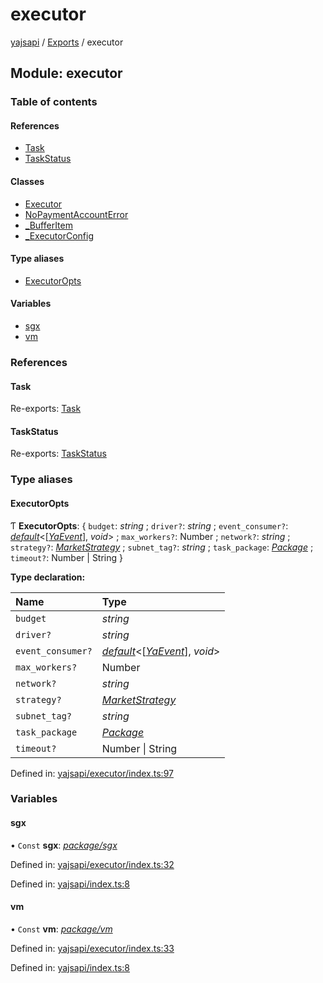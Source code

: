 # executor

[yajsapi](https://github.com/golemfactory/yagna-docs/tree/5f53a0b64a8fff4cb7197e9d14d2dca4bc451540/yajsapi/README.md) / [Exports](https://github.com/golemfactory/yagna-docs/tree/5f53a0b64a8fff4cb7197e9d14d2dca4bc451540/yajsapi/modules.md) / executor

## Module: executor

### Table of contents

#### References

* [Task](executor.md#task)
* [TaskStatus](executor.md#taskstatus)

#### Classes

* [Executor](https://github.com/golemfactory/yagna-docs/tree/5f53a0b64a8fff4cb7197e9d14d2dca4bc451540/yajsapi/classes/executor.executor-1.md)
* [NoPaymentAccountError](https://github.com/golemfactory/yagna-docs/tree/5f53a0b64a8fff4cb7197e9d14d2dca4bc451540/yajsapi/classes/executor.nopaymentaccounterror.md)
* [\_BufferItem](https://github.com/golemfactory/yagna-docs/tree/5f53a0b64a8fff4cb7197e9d14d2dca4bc451540/yajsapi/classes/executor._bufferitem.md)
* [\_ExecutorConfig](https://github.com/golemfactory/yagna-docs/tree/5f53a0b64a8fff4cb7197e9d14d2dca4bc451540/yajsapi/classes/executor._executorconfig.md)

#### Type aliases

* [ExecutorOpts](executor.md#executoropts)

#### Variables

* [sgx](executor.md#sgx)
* [vm](executor.md#vm)

### References

#### Task

Re-exports: [Task](https://github.com/golemfactory/yagna-docs/tree/5f53a0b64a8fff4cb7197e9d14d2dca4bc451540/yajsapi/classes/executor_task.task.md)

#### TaskStatus

Re-exports: [TaskStatus](https://github.com/golemfactory/yagna-docs/tree/5f53a0b64a8fff4cb7197e9d14d2dca4bc451540/yajsapi/enums/executor_task.taskstatus.md)

### Type aliases

#### ExecutorOpts

Ƭ **ExecutorOpts**: { `budget`: _string_ ; `driver?`: _string_ ; `event_consumer?`: [_default_](https://github.com/golemfactory/yagna-docs/tree/5f53a0b64a8fff4cb7197e9d14d2dca4bc451540/yajsapi/interfaces/utils_callable.default.md)&lt;\[[_YaEvent_](https://github.com/golemfactory/yagna-docs/tree/5f53a0b64a8fff4cb7197e9d14d2dca4bc451540/yajsapi/classes/executor_events.yaevent.md)\], _void_&gt; ; `max_workers?`: Number ; `network?`: _string_ ; `strategy?`: [_MarketStrategy_](https://github.com/golemfactory/yagna-docs/tree/5f53a0b64a8fff4cb7197e9d14d2dca4bc451540/yajsapi/classes/executor_strategy.marketstrategy.md) ; `subnet_tag?`: _string_ ; `task_package`: [_Package_](https://github.com/golemfactory/yagna-docs/tree/5f53a0b64a8fff4cb7197e9d14d2dca4bc451540/yajsapi/classes/package.package-1.md) ; `timeout?`: Number \| String }

**Type declaration:**

| Name | Type |
| :--- | :--- |
| `budget` | _string_ |
| `driver?` | _string_ |
| `event_consumer?` | [_default_](https://github.com/golemfactory/yagna-docs/tree/5f53a0b64a8fff4cb7197e9d14d2dca4bc451540/yajsapi/interfaces/utils_callable.default.md)&lt;\[[_YaEvent_](https://github.com/golemfactory/yagna-docs/tree/5f53a0b64a8fff4cb7197e9d14d2dca4bc451540/yajsapi/classes/executor_events.yaevent.md)\], _void_&gt; |
| `max_workers?` | Number |
| `network?` | _string_ |
| `strategy?` | [_MarketStrategy_](https://github.com/golemfactory/yagna-docs/tree/5f53a0b64a8fff4cb7197e9d14d2dca4bc451540/yajsapi/classes/executor_strategy.marketstrategy.md) |
| `subnet_tag?` | _string_ |
| `task_package` | [_Package_](https://github.com/golemfactory/yagna-docs/tree/5f53a0b64a8fff4cb7197e9d14d2dca4bc451540/yajsapi/classes/package.package-1.md) |
| `timeout?` | Number \| String |

Defined in: [yajsapi/executor/index.ts:97](https://github.com/golemfactory/yajsapi/blob/0a8d8c8/yajsapi/executor/index.ts#L97)

### Variables

#### sgx

• `Const` **sgx**: [_package/sgx_](package_sgx.md)

Defined in: [yajsapi/executor/index.ts:32](https://github.com/golemfactory/yajsapi/blob/0a8d8c8/yajsapi/executor/index.ts#L32)

Defined in: [yajsapi/index.ts:8](https://github.com/golemfactory/yajsapi/blob/0a8d8c8/yajsapi/index.ts#L8)

#### vm

• `Const` **vm**: [_package/vm_](package_vm.md)

Defined in: [yajsapi/executor/index.ts:33](https://github.com/golemfactory/yajsapi/blob/0a8d8c8/yajsapi/executor/index.ts#L33)

Defined in: [yajsapi/index.ts:8](https://github.com/golemfactory/yajsapi/blob/0a8d8c8/yajsapi/index.ts#L8)

